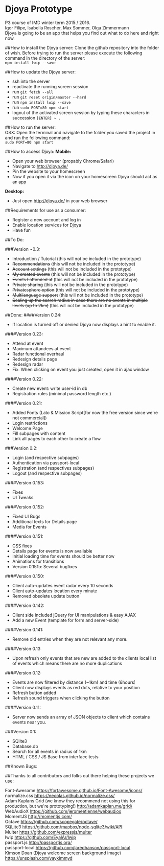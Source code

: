 # Djoya Prototype
P3 course of IMD winter term 2015 / 2016.  
Igor Filipe, Isabella Roscher, Max Sommer, Olga Zimmermann  
Djoya is going to be an app that helps you find out what to do here and right now.

##How to install the Djoya server:
Clone the github repository into the folder of wish.
Before trying to run the server please execute the following command in the directory of the server:  
``` npm install lwip --save ```

##How to update the Djoya server:
* ssh into the server
* reactivate the running screen session
* run ``` git fetch --all ```
* run ``` git reset origin/master --hard ```
* run ``` npm install lwip --save ```
* run ``` sudo PORT=80 npm start ```
* logout of the activated screen session by typing these characters in succession ``` [ENTER] ~ . ```

##How to run the server:  
OSX: Open the terminal and navigate to the folder you saved the project in and run the following command:   
``` sudo PORT=80 npm start ```  

##How to access Djoya:
**Mobile:** 
  * Open your web browser (propably Chrome/Safari)
  * Navigate to http://djoya.de/
  * Pin the website to your homescreen
  * Now if you open it via the icon on your homescreen Djoya should act as an app  
 
**Desktop:**
  * Just open http://djoya.de/ in your web browser

##Requirements for use as a consumer:
* Register a new account and log in
* Enable location services for Djoya
* Have fun

##To Do:

###Version ~0.3:
* Introduction / Tutorial (this will not be included in the prototype)
* ~~Recommendations~~ (this will not be included in the prototype)
* ~~Account settings~~ (this will not be included in the prototype)
* ~~My created events~~ (this will not be included in the prototype)
* ~~Events I attended at~~ (this will not be included in the prototype)
* ~~Private sharing~~ (this will not be included in the prototype)
* ~~Privatesphere option~~ (this will not be included in the prototype)
* ~~Multilanguage support~~ (this will not be included in the prototype)
* ~~Scaling up the search radius in case there are no events in multiple levels (up to 2km)~~ (this will not be included in the prototype)

##Done:
####Version 0.24:
* If location is turned off or denied Djoya now displays a hint to enable it.

####Version 0.23:
* Attend at event
* Maximum attandees at event
* Radar functional overhaul
* Redesign details page
* Redesign radar
* Fix: When clicking on event you just created, open it in ajax window

####Version 0.22:
* Create new event: write user-id in db
* Registration rules (minimal password length etc.)

####Version 0.21:
* Added Fonts (Lato & Mission Script[for now the free version since we're not commercial])
* Login restrictions
* Welcome Page
* Fill subpages with content
* Link all pages to each other to create a flow

###Version 0.2:
* Login (and respective subpages)
* Authentication via passport-local
* Registration (and respectives subpages)
* Logout (and respective subpages)

####Version 0.153:
* Fixes
* UI Tweaks

####Version 0.152:
* Fixed UI Bugs
* Additional texts for Details page
* Media for Events

####Version 0.151:
* CSS fixes
* Details page for events is now available
* Initial loading time for events should be better now
* Animations for transitions
* Version 0.151b: Several bugfixes

####Version 0.150:
* Client auto-updates event radar every 10 seconds
* Client auto-updates location every minute
* Removed obsolete update button

####Version 0.142:
* Client side included jQuery for UI manipulations & easy AJAX
* Add a new Event (template for form and server-side)

####Version 0.141:
* Remove old entries when they are not relevant any more.

####Version 0.13:
* Upon refresh only events that are new are added to the clients local list of events which means there are no more duplications  

####Version 0.12:  
* Events are now filtered by distance (~1km) and time (6hours)
* Client now displays events as red dots, relative to your position
* Refresh button added
* Refresh sound triggers when clicking the button  

####Version 0.11:
* Server now sends an array of JSON objects to client which contains events near you.

###Version 0.1:  
* SQlite3
* Database.db
* Search for all events in radius of 1km
* HTML / CSS / JS Base from interface tests

##Known Bugs:  

##Thanks to all contributors and folks out there helping these projects we use:

Font-Awesome
https://fortawesome.github.io/Font-Awesome/icons/  
normalize.css
https://necolas.github.io/normalize.css/  
Adam Kaplans Grid (we know they recommend not using this for production, but we're prototyping!)
http://adamkaplan.me/grid/  
WebAudioX
https://github.com/jeromeetienne/webaudiox  
MomentJS
http://momentjs.com/  
Octave
https://github.com/scopegate/octave/   
SQLite3
https://github.com/mapbox/node-sqlite3/wiki/API  
Multer
https://github.com/expressjs/multer  
lwip
https://github.com/EyalAr/lwip  
passport.js
http://passportjs.org/  
passport-local
https://github.com/jaredhanson/passport-local  
Kimson Doan (Djoya welcome screen background image)
https://unsplash.com/yaykimmyd  
